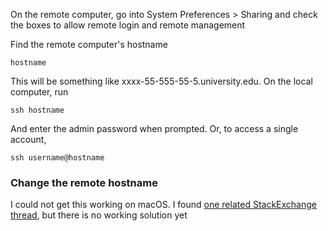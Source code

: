 
On the remote computer, go into System Preferences > Sharing and check the boxes to allow remote login and remote management

Find the remote computer's hostname

	hostname

This will be something like xxxx-55-555-55-5.university.edu. On the local computer, run

	ssh hostname

And enter the admin password when prompted. Or, to access a single account,

	ssh username@hostname

### Change the remote hostname

I could not get this working on macOS. I found [one related StackExchange thread](https://superuser.com/questions/1103353/changing-hostname-for-remote-login-on-a-mac), but there is no working solution yet

